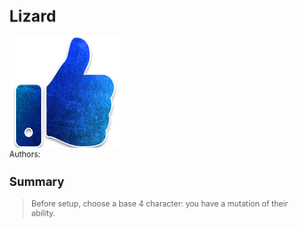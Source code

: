 # Lizard
<img src="https://raw.githubusercontent.com/yoyosource/BOTC-HomeBrew/master/Outsider/image.png" alt="drawing" width="200"/>\
Authors: 

## Summary
> Before setup, choose a base 4 character: you have a mutation of their ability.

